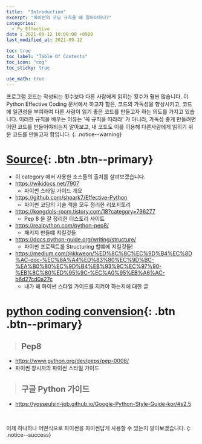 ```yaml
---
title:  "Introduction"
excerpt: "파이썬의 코딩 규칙을 왜 알아야하나?"
categories:
  - Py_Effective
date : 2021-09-12 10:00:00 +0900
last_modified_at: 2021-09-12

toc: true
toc_label: "Table Of Contents"
toc_icon: "cog"
toc_sticky: true

use_math: true
---
```


 프로그램 코드는 작성되는 횟수보다 다른 사람에게 읽히는 횟수가 훨씬 많습니다. 이 Python Effective Coding 문서에서 하고자 함은, 코드의 가독성을 향상시키고, 코드에 일관성을 부여하여 다른 사람이 읽기 좋은 코드를 만들고자 하는 의도를 가지고 있습니다. 이러한 규칙을 배우는 이유는 '꼭 규칙을 따라라' 가 아니라, 가독성 좋게 만들려면 어떤 코드를 만들어야되는지 알아보고, 내 코드도 이를 이용해 다른사람에게 읽히기 쉬운 코드를 만들고자 함입니다.
{: .notice--warning}

# [Source](#link){: .btn .btn--primary} 

- 이 category 에서 사용한 소스들의 출처를 살펴보겠습니다.
- <https://wikidocs.net/7907>
  - 파이썬 스타일 가이드 개요
- <https://github.com/shoark7/Effective-Python>
  - 파이썬 코딩의 기술 책을 모두 정리한 리포지토리
- https://kongdols-room.tistory.com/18?category=796277
  - Pep 8 을 잘 정리한 티스토리 사이트
- https://realpython.com/python-pep8/
  - 패키지 만들떄 지킬것들
- https://docs.python-guide.org/writing/structure/
  - 파이썬 프로젝트를 Structuring 할떄에 지킬것들!
- https://medium.com/@kkweon/%ED%8C%8C%EC%9D%B4%EC%8D%AC-doc-%EC%8A%A4%ED%83%80%EC%9D%BC-%EA%B0%80%EC%9D%B4%EB%93%9C%EC%97%90-%EB%8C%80%ED%95%9C-%EC%A0%95%EB%A6%AC-b6d27cd0a27c
  - 내가 왜 파이썬 스타일 가이드를 지켜야 하는지에 대한 글

# [python coding convension](#link){: .btn .btn--primary} 

> ## Pep8

- https://www.python.org/dev/peps/pep-0008/
- 파이썬 창시자의 파이썬 스타일 가이드

> ## 구글 Python 가이드

- https://yosseulsin-job.github.io/Google-Python-Style-Guide-kor/#s2.5

<br>

 이제 하나하나 어떤식으로 파이썬을 파이썬답게 사용할 수 있는지 알아보겠습니다.
{: .notice--success}


